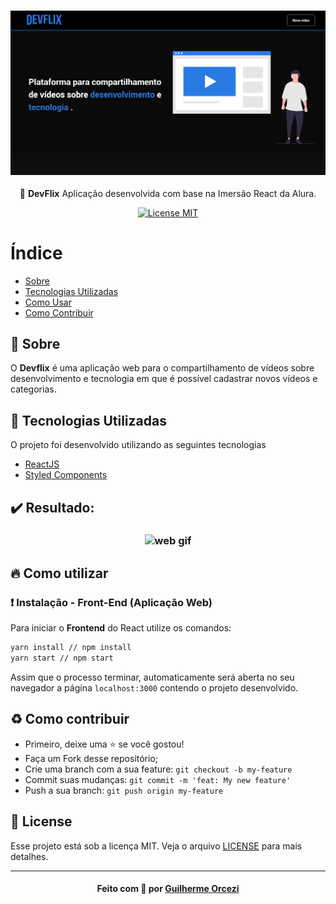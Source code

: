 <h3 align="center">
    <img alt="Logo" title="#logo" width="1200px" src="./github_assets/banner.png">
    <br>
</h3>
<p align="center"> 🚀 <strong>DevFlix</strong> Aplicação desenvolvida com base na Imersão React da Alura.
 </p>

<p align="center">
  <a href="https://opensource.org/licenses/MIT">
    <img src="https://img.shields.io/badge/License-MIT-blue.svg" alt="License MIT">
  </a>
</p>

# Índice

- [Sobre](#sobre)
- [Tecnologias Utilizadas](#tecnologias-utilizadas)
- [Como Usar](#como-usar)
- [Como Contribuir](#como-contribuir)

<a id="sobre"></a>

## :bookmark: Sobre

O <strong>Devflix</strong> é uma aplicação web para o compartilhamento de vídeos sobre desenvolvimento e tecnologia em que é possível cadastrar novos vídeos e categorias.

## :rocket: Tecnologias Utilizadas

O projeto foi desenvolvido utilizando as seguintes tecnologias

- [ReactJS](https://reactjs.org/)
- [Styled Components](https://styled-components.com//)

## :heavy_check_mark: Resultado:

<h3 align="center">
<img alt="web gif" title="#logo" width="700px" src="./github_assets/webgif.gif">
</h3>

## :fire: Como utilizar

### :exclamation: Instalação - Front-End (Aplicação Web)
Para iniciar o **Frontend** do React utilize os comandos:
```bash
yarn install // npm install
yarn start // npm start
```
Assim que o processo terminar, automaticamente será aberta no seu navegador a página `localhost:3000` contendo o projeto desenvolvido.

## :recycle: Como contribuir
- Primeiro, deixe uma ⭐ se você gostou!
- Faça um Fork desse repositório;
- Crie uma branch com a sua feature: `git checkout -b my-feature`
- Commit suas mudanças: `git commit -m 'feat: My new feature'`
- Push a sua branch: `git push origin my-feature`

## :memo: License

Esse projeto está sob a licença MIT. Veja o arquivo [LICENSE](LICENSE.md) para mais detalhes.

---

<h4 align="center">
    Feito com 💜 por <a href="https://www.linkedin.com/in/guilherme-orcezi" target="_blank">Guilherme Orcezi</a>
</h4>
